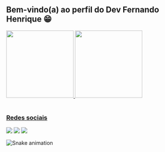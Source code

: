 ## Bem-vindo(a) ao perfil do Dev Fernando Henrique 😁

<div>
   <a href="https://github.com/fernandohsf">
   <img height="180em" src="https://github-readme-stats.vercel.app/api?username=fernandohsf&show_icons=true&theme=merko&include_all_commits=true&count_private=true"/>
   <img height="180em" src="https://github-readme-stats.vercel.app/api/top-langs/?username=fernandohsf&layout=compact&langs_count=6&theme=merko"/>
</div>
<br>

### Redes sociais 
<div>
   <a href="https://fernandohsf.github.io/Mini-portfolio/" target="_blank"><img src="https://img.shields.io/badge/-Mini Portfólio-%230077B5?style=for-the-badge&logo=google&Color=white" target="_blank"></a> 
   <a href = "mailto:fernandohsferreira@gmail.com"><img src="https://img.shields.io/badge/-Gmail-%23333?style=for-the-badge&logo=gmail&logoColor=white" target="_blank"></a>
   <a href="https://www.linkedin.com/in/fernandohsf/" target="_blank"><img src="https://img.shields.io/badge/-LinkedIn-%230077B5?style=for-the-badge&logo=linkedin&logoColor=white" target="_blank"></a>
 
![Snake animation](https://github.com/fernandohsf/fernandohsf/blob/output/github-contribution-grid-snake.svg)
</div>
